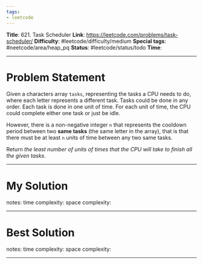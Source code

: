 ```yaml
---
tags:
- leetcode
---
```

**Title**: 621. Task Scheduler
**Link**: https://leetcode.com/problems/task-scheduler/
**Difficulty**: #leetcode/difficulty/medium 
**Special tags**: #neetcode/area/heap_pq 
**Status**: #leetcode/status/todo 
**Time**: 

---
# Problem Statement
Given a characters array `tasks`, representing the tasks a CPU needs to do, where each letter represents a different task. Tasks could be done in any order. Each task is done in one unit of time. For each unit of time, the CPU could complete either one task or just be idle.

However, there is a non-negative integer `n` that represents the cooldown period between two **same tasks** (the same letter in the array), that is that there must be at least `n` units of time between any two same tasks.

Return _the least number of units of times that the CPU will take to finish all the given tasks_.

---
# My Solution

notes: 
time complexity: 
space complexity: 

---
# Best Solution

notes: 
time complexity: 
space complexity: 

---

